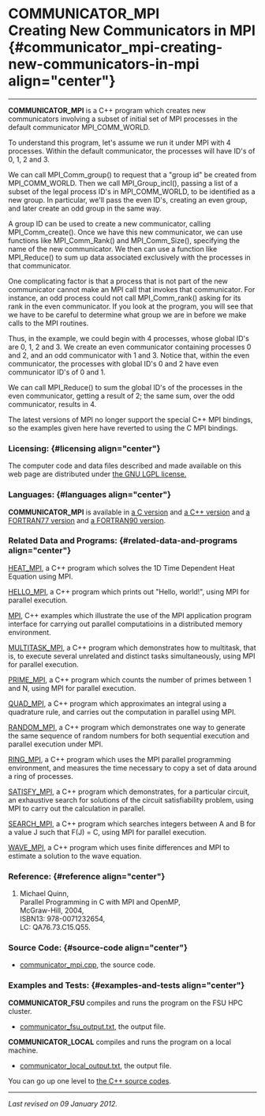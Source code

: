 COMMUNICATOR\_MPI\
Creating New Communicators in MPI {#communicator_mpi-creating-new-communicators-in-mpi align="center"}
=================================

------------------------------------------------------------------------

**COMMUNICATOR\_MPI** is a C++ program which creates new communicators
involving a subset of initial set of MPI processes in the default
communicator MPI\_COMM\_WORLD.

To understand this program, let's assume we run it under MPI with 4
processes. Within the default communicator, the processes will have ID's
of 0, 1, 2 and 3.

We can call MPI\_Comm\_group() to request that a "group id" be created
from MPI\_COMM\_WORLD. Then we call MPI\_Group\_incl(), passing a list
of a subset of the legal process ID's in MPI\_COMM\_WORLD, to be
identified as a new group. In particular, we'll pass the even ID's,
creating an even group, and later create an odd group in the same way.

A group ID can be used to create a new communicator, calling
MPI\_Comm\_create(). Once we have this new communicator, we can use
functions like MPI\_Comm\_Rank() and MPI\_Comm\_Size(), specifying the
name of the new communicator. We then can use a function like
MPI\_Reduce() to sum up data associated exclusively with the processes
in that communicator.

One complicating factor is that a process that is not part of the new
communicator cannot make an MPI call that invokes that communicator. For
instance, an odd process could not call MPI\_Comm\_rank() asking for its
rank in the even communicator. If you look at the program, you will see
that we have to be careful to determine what group we are in before we
make calls to the MPI routines.

Thus, in the example, we could begin with 4 processes, whose global ID's
are 0, 1, 2 and 3. We create an even communicator containing processes 0
and 2, and an odd communicator with 1 and 3. Notice that, within the
even communicator, the processes with global ID's 0 and 2 have even
communicator ID's of 0 and 1.

We can call MPI\_Reduce() to sum the global ID's of the processes in the
even communicator, getting a result of 2; the same sum, over the odd
communicator, results in 4.

The latest versions of MPI no longer support the special C++ MPI
bindings, so the examples given here have reverted to using the C MPI
bindings.

### Licensing: {#licensing align="center"}

The computer code and data files described and made available on this
web page are distributed under [the GNU LGPL
license.](../../txt/gnu_lgpl.txt)

### Languages: {#languages align="center"}

**COMMUNICATOR\_MPI** is available in [a C
version](../../c_src/communicator_mpi/communicator_mpi.md) and [a C++
version](../../master/communicator_mpi/communicator_mpi.md) and [a
FORTRAN77 version](../../f77_src/communicator_mpi/communicator_mpi.md)
and [a FORTRAN90
version](../../f_src/communicator_mpi/communicator_mpi.md).

### Related Data and Programs: {#related-data-and-programs align="center"}

[HEAT\_MPI](../../master/heat_mpi/heat_mpi.md), a C++ program which
solves the 1D Time Dependent Heat Equation using MPI.

[HELLO\_MPI](../../master/hello_mpi/hello_mpi.md), a C++ program
which prints out "Hello, world!", using MPI for parallel execution.

[MPI](../../master/mpi/mpi.md), C++ examples which illustrate the use
of the MPI application program interface for carrying out parallel
computatioins in a distributed memory environment.

[MULTITASK\_MPI](../../master/multitask_mpi/multitask_mpi.md), a C++
program which demonstrates how to multitask, that is, to execute several
unrelated and distinct tasks simultaneously, using MPI for parallel
execution.

[PRIME\_MPI](../../master/prime_mpi/prime_mpi.md), a C++ program
which counts the number of primes between 1 and N, using MPI for
parallel execution.

[QUAD\_MPI](../../master/quad_mpi/quad_mpi.md), a C++ program which
approximates an integral using a quadrature rule, and carries out the
computation in parallel using MPI.

[RANDOM\_MPI](../../master/random_mpi/random_mpi.md), a C++ program
which demonstrates one way to generate the same sequence of random
numbers for both sequential execution and parallel execution under MPI.

[RING\_MPI](../../master/ring_mpi/ring_mpi.md), a C++ program which
uses the MPI parallel programming environment, and measures the time
necessary to copy a set of data around a ring of processes.

[SATISFY\_MPI](../../master/satisfy_mpi/satisfy_mpi.md), a C++
program which demonstrates, for a particular circuit, an exhaustive
search for solutions of the circuit satisfiability problem, using MPI to
carry out the calculation in parallel.

[SEARCH\_MPI](../../master/search_mpi/search_mpi.md), a C++ program
which searches integers between A and B for a value J such that F(J) =
C, using MPI for parallel execution.

[WAVE\_MPI](../../master/wave_mpi/wave_mpi.md), a C++ program which
uses finite differences and MPI to estimate a solution to the wave
equation.

### Reference: {#reference align="center"}

1.  Michael Quinn,\
    Parallel Programming in C with MPI and OpenMP,\
    McGraw-Hill, 2004,\
    ISBN13: 978-0071232654,\
    LC: QA76.73.C15.Q55.

### Source Code: {#source-code align="center"}

-   [communicator\_mpi.cpp](communicator_mpi.cpp), the source code.

### Examples and Tests: {#examples-and-tests align="center"}

**COMMUNICATOR\_FSU** compiles and runs the program on the FSU HPC
cluster.

-   [communicator\_fsu\_output.txt](communicator_fsu_output.txt), the
    output file.

**COMMUNICATOR\_LOCAL** compiles and runs the program on a local
machine.

-   [communicator\_local\_output.txt](communicator_local_output.txt),
    the output file.

You can go up one level to [the C++ source codes](../cpp_src.md).

------------------------------------------------------------------------

*Last revised on 09 January 2012.*
